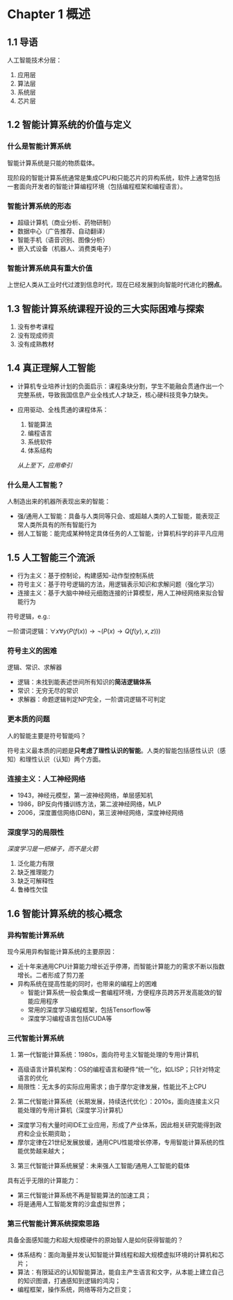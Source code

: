 # Chapter 1 概述
## 1.1 导语

人工智能技术分层：
1. 应用层
2. 算法层
3. 系统层
4. 芯片层

## 1.2 智能计算系统的价值与定义

### 什么是智能计算系统

智能计算系统是只能的物质载体。

现阶段的智能计算系统通常是集成CPU和只能芯片的异构系统，软件上通常包括一套面向开发者的智能计算编程环境（包括编程框架和编程语言）。

### 智能计算系统的形态

- 超级计算机（商业分析、药物研制）
- 数据中心（广告推荐、自动翻译）
- 智能手机（语音识别、图像分析）
- 嵌入式设备（机器人、消费类电子）

### 智能计算系统具有重大价值

上世纪人类从工业时代过渡到信息时代，现在已经发展到向智能时代进化的**拐点**。

## 1.3 智能计算系统课程开设的三大实际困难与探索

1. 没有参考课程
2. 没有现成师资
3. 没有成熟教材

## 1.4 真正理解人工智能

- 计算机专业培养计划的负面启示：课程条块分割，学生不能融会贯通作出一个完整系统，导致我国信息产业全栈式人才缺乏，核心硬科技竞争力缺失。
- 应用驱动、全栈贯通的课程体系：
  1. 智能算法
  2. 编程语言
  3. 系统软件
  4. 体系结构
  
  	*从上至下，应用牵引*

### 什么是人工智能？

人制造出来的机器所表现出来的智能：
- 强/通用人工智能：具备与人类同等只会、或超越人类的人工智能，能表现正常人类所具有的所有智能行为
- 弱人工智能：能完成某种特定具体任务的人工智能，计算机科学的非平凡应用

## 1.5 人工智能三个流派

- 行为主义：基于控制论，构建感知-动作型控制系统
- 符号主义：基于符号逻辑的方法，用逻辑表示知识和求解问题（强化学习）
- 连接主义：基于大脑中神经元细胞连接的计算模型，用人工神经网络来拟合智能行为

符号逻辑，e.g.:

一阶谓词逻辑：$\forall x \forall y(P(f(x)) \rightarrow \neg(P(x)\rightarrow Q(f(y),x,z)))$

### 符号主义的困难

逻辑、常识、求解器

- 逻辑：未找到能表述世间所有知识的**简洁逻辑体系**
- 常识：无穷无尽的常识
- 求解器：命题逻辑判定NP完全，一阶谓词逻辑不可判定

### 更本质的问题

人的智能主要是符号智能吗？

符号主义最本质的问题是**只考虑了理性认识的智能**。人类的智能包括感性认识（感知）和理性认识（认知）两个方面。

### 连接主义：人工神经网络

- 1943，神经元模型，第一波神经网络，单层感知机
- 1986，BP反向传播训练方法，第二波神经网络，MLP
- 2006，深度置信网络(DBN)，第三波神经网络，深度神经网络

### 深度学习的局限性

*深度学习是一把梯子，而不是火箭*

1. 泛化能力有限
2. 缺乏推理能力
3. 缺乏可解释性 
4. 鲁棒性欠佳

## 1.6 智能计算系统的核心概念

### 异构智能计算系统

现今采用异构智能计算系统的主要原因：
- 近十年来通用CPU计算能力增长近乎停滞，而智能计算能力的需求不断以指数增长。二者形成了剪刀差
- 异构系统在提高性能的同时，也带来的编程上的困难
  - 智能计算系统一般会集成一套编程环境，方便程序员跨苏开发高能效的智能应用程序
  - 常用的深度学习编程框架，包括Tensorflow等
  - 深度学习编程语言包括CUDA等

### 三代智能计算系统

1. 第一代智能计算系统：1980s，面向符号主义智能处理的专用计算机

- 高级语言计算机架构：OS的编程语言和硬件“统一”化，如LISP；只针对特定语言的优化
- 局限性：无太多的实际应用需求；由于摩尔定律发展，性能比不上CPU

2. 第二代智能计算系统（长期发展，持续迭代优化）：2010s，面向连接主义只能处理的专用计算机（深度学习计算机）

- 深度学习有大量时间IDE工业应用，形成了产业体系，因此相关研究能得到政府和企业长期资助；
- 摩尔定律在21世纪发展放缓，通用CPU性能增长停滞，专用智能计算系统的性能优势越来越大；

3. 第三代智能计算系统展望：未来强人工智能/通用人工智能的载体

具有近乎无限的计算能力：

- 第三代智能计算系统不再是智能算法的加速工具；
- 将是通用人工智能发育的沙盒虚拟世界；

### 第三代智能计算系统探索思路

具备全面感知能力和超大规模硬件的原始智人是如何获得智能的？

- 体系结构：面向海量并发认知智能计算线程和超大规模虚拟环境的计算机和芯片；
- 算法：有限延迟的认知智能算法，能自主产生语言和文字，从本能上建立自己的知识图谱，打通感知到逻辑的鸿沟；
- 编程框架，操作系统，网络等将为之巨变；